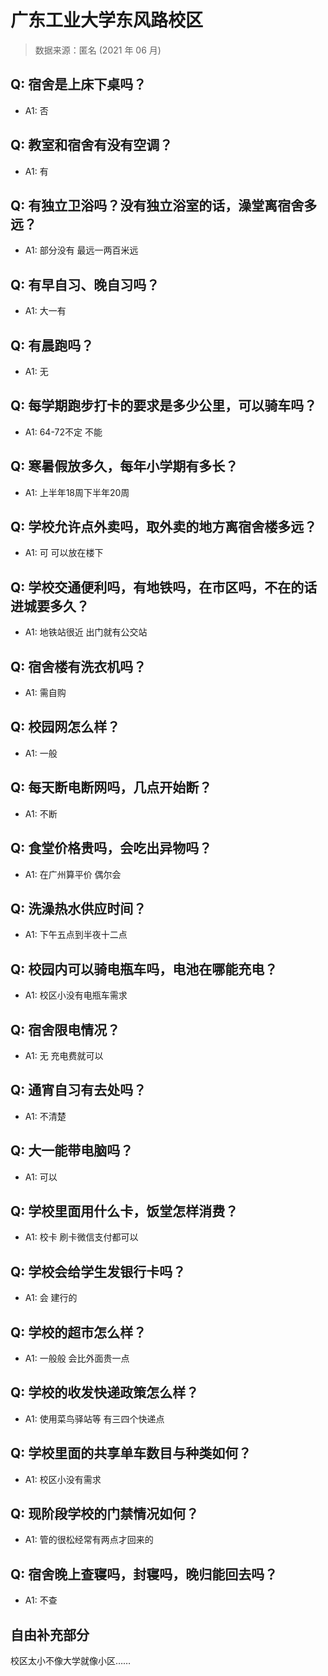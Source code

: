 # 广东工业大学东风路校区

> 数据来源：匿名 (2021 年 06 月)

## Q: 宿舍是上床下桌吗？

- A1: 否

## Q: 教室和宿舍有没有空调？

- A1: 有

## Q: 有独立卫浴吗？没有独立浴室的话，澡堂离宿舍多远？

- A1: 部分没有 最远一两百米远

## Q: 有早自习、晚自习吗？

- A1: 大一有

## Q: 有晨跑吗？

- A1: 无

## Q: 每学期跑步打卡的要求是多少公里，可以骑车吗？

- A1: 64-72不定 不能

## Q: 寒暑假放多久，每年小学期有多长？

- A1: 上半年18周下半年20周

## Q: 学校允许点外卖吗，取外卖的地方离宿舍楼多远？

- A1: 可 可以放在楼下

## Q: 学校交通便利吗，有地铁吗，在市区吗，不在的话进城要多久？

- A1: 地铁站很近 出门就有公交站

## Q: 宿舍楼有洗衣机吗？

- A1: 需自购

## Q: 校园网怎么样？

- A1: 一般

## Q: 每天断电断网吗，几点开始断？

- A1: 不断

## Q: 食堂价格贵吗，会吃出异物吗？

- A1: 在广州算平价 偶尔会

## Q: 洗澡热水供应时间？

- A1: 下午五点到半夜十二点

## Q: 校园内可以骑电瓶车吗，电池在哪能充电？

- A1: 校区小没有电瓶车需求

## Q: 宿舍限电情况？

- A1: 无 充电费就可以

## Q: 通宵自习有去处吗？

- A1: 不清楚

## Q: 大一能带电脑吗？

- A1: 可以

## Q: 学校里面用什么卡，饭堂怎样消费？

- A1: 校卡  刷卡微信支付都可以

## Q: 学校会给学生发银行卡吗？

- A1: 会 建行的

## Q: 学校的超市怎么样？

- A1: 一般般 会比外面贵一点

## Q: 学校的收发快递政策怎么样？

- A1: 使用菜鸟驿站等 有三四个快递点

## Q: 学校里面的共享单车数目与种类如何？

- A1: 校区小没有需求

## Q: 现阶段学校的门禁情况如何？

- A1: 管的很松经常有两点才回来的

## Q: 宿舍晚上查寝吗，封寝吗，晚归能回去吗？

- A1: 不查

## 自由补充部分

校区太小不像大学就像小区……